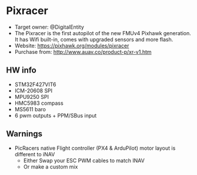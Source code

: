 # Pixracer

* Target owner: @DigitalEntity
* The Pixracer is the first autopilot of the new FMUv4 Pixhawk generation. It has Wifi built-in, comes with upgraded sensors and more flash.
* Website: https://pixhawk.org/modules/pixracer
* Purchase from: http://www.auav.co/product-p/xr-v1.htm

## HW info

* STM32F427VIT6
* ICM-20608 SPI
* MPU9250 SPI
* HMC5983 compass
* MS5611 baro
* 6 pwm outputs + PPM/SBus input

## Warnings

* PicRacers native Flight controller (PX4 & ArduPilot) motor layout is different to iNAV
  * Either Swap your ESC PWM cables to match INAV
  * Or make a custom mix
